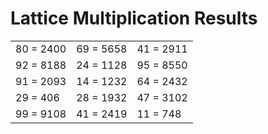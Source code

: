 # Lattice Multiplication Results

|   |   |   |
|---|---|---|
| 80 = 2400 | 69 = 5658 | 41 = 2911 |
| 92 = 8188 | 24 = 1128 | 95 = 8550 |
| 91 = 2093 | 14 = 1232 | 64 = 2432 |
| 29 = 406 | 28 = 1932 | 47 = 3102 |
| 99 = 9108 | 41 = 2419 | 11 = 748 |
